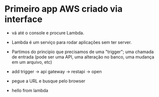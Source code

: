 # Primeiro app AWS criado via interface

* vá até o console e procure Lambda.

* Lambda é um serviço para rodar aplicações sem ter server.

* Partimos do principio que precisamos de uma "trigger"; uma chamada de entrada (pode ser uma API, uma alteração no banco, uma mudança em um arquivo, etc)

* add trigger -> api gateway -> restapi -> open 

* pegue a URL e busque pelo browser

* hello from lambda